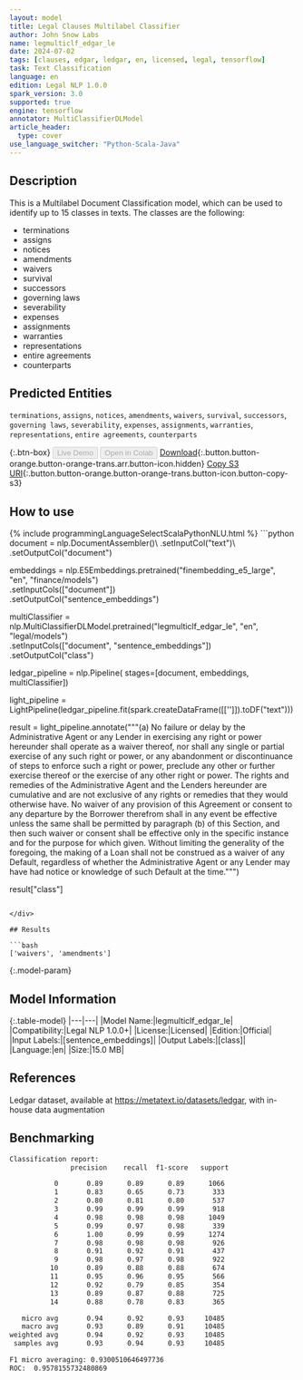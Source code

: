 ```yaml
---
layout: model
title: Legal Clauses Multilabel Classifier
author: John Snow Labs
name: legmulticlf_edgar_le
date: 2024-07-02
tags: [clauses, edgar, ledgar, en, licensed, legal, tensorflow]
task: Text Classification
language: en
edition: Legal NLP 1.0.0
spark_version: 3.0
supported: true
engine: tensorflow
annotator: MultiClassifierDLModel
article_header:
  type: cover
use_language_switcher: "Python-Scala-Java"
---
```


## Description

This is a Multilabel Document Classification model, which can be used to identify up to 15 classes in texts. The classes are the following:

- terminations
- assigns
- notices
- amendments
- waivers
- survival
- successors
- governing laws
- severability
- expenses
- assignments
- warranties
- representations
- entire agreements
- counterparts

## Predicted Entities

`terminations`, `assigns`, `notices`, `amendments`, `waivers`, `survival`, `successors`, `governing laws`, `severability`, `expenses`, `assignments`, `warranties`, `representations`, `entire agreements`, `counterparts`

{:.btn-box}
<button class="button button-orange" disabled>Live Demo</button>
<button class="button button-orange" disabled>Open in Colab</button>
[Download](https://s3.amazonaws.com/auxdata.johnsnowlabs.com/legal/models/legmulticlf_edgar_le_en_1.0.0_3.0_1719935035558.zip){:.button.button-orange.button-orange-trans.arr.button-icon.hidden}
[Copy S3 URI](s3://auxdata.johnsnowlabs.com/legal/models/legmulticlf_edgar_le_en_1.0.0_3.0_1719935035558.zip){:.button.button-orange.button-orange-trans.button-icon.button-copy-s3}

## How to use



<div class="tabs-box" markdown="1">
{% include programmingLanguageSelectScalaPythonNLU.html %}
```python
document = nlp.DocumentAssembler()\
  .setInputCol("text")\
  .setOutputCol("document")

embeddings = nlp.E5Embeddings.pretrained("finembedding_e5_large", "en", "finance/models")\
  .setInputCols(["document"])\
  .setOutputCol("sentence_embeddings")


multiClassifier = nlp.MultiClassifierDLModel.pretrained("legmulticlf_edgar_le", "en", "legal/models") \
  .setInputCols(["document", "sentence_embeddings"]) \
  .setOutputCol("class")

ledgar_pipeline = nlp.Pipeline(
    stages=[document, 
            embeddings,
            multiClassifier])


light_pipeline = LightPipeline(ledgar_pipeline.fit(spark.createDataFrame([['']]).toDF("text")))

result = light_pipeline.annotate("""(a) No failure or delay by the Administrative Agent or any Lender in exercising any right or power hereunder shall operate as a waiver thereof, nor shall any single or partial exercise of any such right or power, or any abandonment or discontinuance of steps to enforce such a right or power, preclude any other or further exercise thereof or the exercise of any other right or power. The rights and remedies of the Administrative Agent and the Lenders hereunder are cumulative and are not exclusive of any rights or remedies that they would otherwise have. No waiver of any provision of this Agreement or consent to any departure by the Borrower therefrom shall in any event be effective unless the same shall be permitted by paragraph (b) of this Section, and then such waiver or consent shall be effective only in the specific instance and for the purpose for which given. Without limiting the generality of the foregoing, the making of a Loan shall not be construed as a waiver of any Default, regardless of whether the Administrative Agent or any Lender may have had notice or knowledge of such Default at the time.""")

result["class"]
```

</div>

## Results

```bash
['waivers', 'amendments']
```

{:.model-param}
## Model Information

{:.table-model}
|---|---|
|Model Name:|legmulticlf_edgar_le|
|Compatibility:|Legal NLP 1.0.0+|
|License:|Licensed|
|Edition:|Official|
|Input Labels:|[sentence_embeddings]|
|Output Labels:|[class]|
|Language:|en|
|Size:|15.0 MB|

## References

Ledgar dataset, available at https://metatext.io/datasets/ledgar, with in-house data augmentation

## Benchmarking

```bash
Classification report: 
               precision    recall  f1-score   support

           0       0.89      0.89      0.89      1066
           1       0.83      0.65      0.73       333
           2       0.80      0.81      0.80       537
           3       0.99      0.99      0.99       918
           4       0.98      0.98      0.98      1049
           5       0.99      0.97      0.98       339
           6       1.00      0.99      0.99      1274
           7       0.98      0.98      0.98       926
           8       0.91      0.92      0.91       437
           9       0.98      0.97      0.98       922
          10       0.89      0.88      0.88       674
          11       0.95      0.96      0.95       566
          12       0.92      0.79      0.85       354
          13       0.89      0.87      0.88       725
          14       0.88      0.78      0.83       365

   micro avg       0.94      0.92      0.93     10485
   macro avg       0.93      0.89      0.91     10485
weighted avg       0.94      0.92      0.93     10485
 samples avg       0.93      0.94      0.93     10485

F1 micro averaging: 0.9300510646497736
ROC:  0.9578155732480869

```
